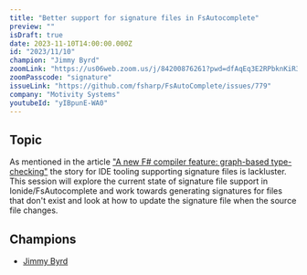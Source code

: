 ```yaml
---
title: "Better support for signature files in FsAutocomplete"
preview: ""
isDraft: true
date: 2023-11-10T14:00:00.000Z
id: "2023/11/10"
champion: "Jimmy Byrd"
zoomLink: "https://us06web.zoom.us/j/84200876261?pwd=dfAqEq3E2RPbknKiR3quQIgCsY99Nt.1"
zoomPasscode: "signature"
issueLink: "https://github.com/fsharp/FsAutoComplete/issues/779"
company: "Motivity Systems"
youtubeId: "yIBpunE-WA0"
---
```


## Topic

As mentioned in the article ["A new F# compiler feature: graph-based type-checking"](https://devblogs.microsoft.com/dotnet/a-new-fsharp-compiler-feature-graphbased-typechecking/#ide-tooling) the story for IDE tooling supporting signature files is lackluster. This session will explore the current state of signature file support in Ionide/FsAutocomplete and work towards generating signatures for files that don't exist and look at how to update the signature file when the source file changes.

## Champions

- [Jimmy Byrd](https://github.com/TheAngryByrd)
